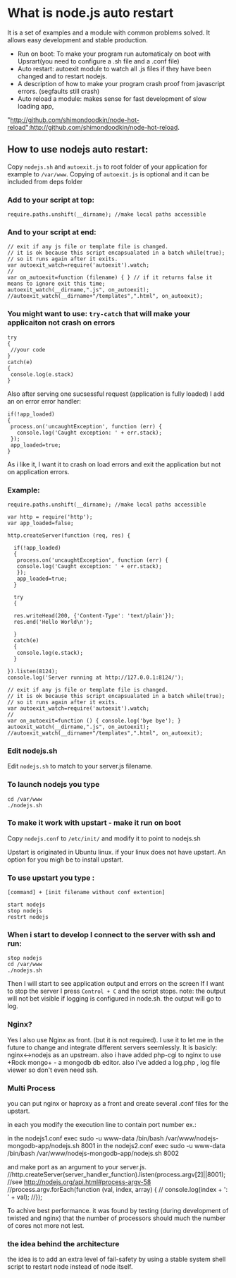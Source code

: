 # What is node.js auto restart
It is a set of examples and a module with common problems solved.
It allows easy development and stable production.

 - Run on boot:
   To make your program run automaticaly on boot with Upsrart(you need to configure a .sh file and a .conf file)
 - Auto restart:
   autoexit module to watch all .js files if they have been changed and to restart nodejs. 
 - A description of how to make your program crash proof from javascript errors. (segfaults still crash)
 - Auto reload a module:
   makes sense for fast development of slow loading app,

"http://github.com/shimondoodkin/node-hot-reload":http://github.com/shimondoodkin/node-hot-reload.

## How to use nodejs auto restart:
Copy `nodejs.sh` and `autoexit.js` to root folder of your application 
for example to `/var/www`. Copying of `autoexit.js` is optional and it can be included from deps folder

### Add to your script at top: 
    require.paths.unshift(__dirname); //make local paths accessible

### And to your script at end:

    // exit if any js file or template file is changed.
    // it is ok because this script encapsualated in a batch while(true);
    // so it runs again after it exits.
    var autoexit_watch=require('autoexit').watch;
    //
    var on_autoexit=function (filename) { } // if it returns false it means to ignore exit this time;  
    autoexit_watch(__dirname,".js", on_autoexit);
    //autoexit_watch(__dirname+"/templates",".html", on_autoexit);



### You might want to use: `try-catch` that will make your applicaiton not crash on errors
    try
    {
     //your code
    }
    catch(e)
    {
     console.log(e.stack)
    }

Also after serving one sucsessful request (application is fully loaded) I add an on error error handler:

    if(!app_loaded)
    {
     process.on('uncaughtException', function (err) {
       console.log('Caught exception: ' + err.stack);
     });
     app_loaded=true;
    }

As i like it, I want it to crash on load errors and exit the application but not on application errors.

### Example:
    require.paths.unshift(__dirname); //make local paths accessible
    
    var http = require('http');
    var app_loaded=false;

    http.createServer(function (req, res) {

      if(!app_loaded)
      {
       process.on('uncaughtException', function (err) {
       console.log('Caught exception: ' + err.stack);
       });
       app_loaded=true;
      }

      try
      {    

      res.writeHead(200, {'Content-Type': 'text/plain'});
      res.end('Hello World\n');
      
      }
      catch(e)
      {
       console.log(e.stack);
      }
      
    }).listen(8124);
    console.log('Server running at http://127.0.0.1:8124/');
    
    // exit if any js file or template file is changed.
    // it is ok because this script encapsualated in a batch while(true);
    // so it runs again after it exits.
    var autoexit_watch=require('autoexit').watch;
    //
    var on_autoexit=function () { console.log('bye bye'); } 
    autoexit_watch(__dirname,".js", on_autoexit);
    //autoexit_watch(__dirname+"/templates",".html", on_autoexit);




### Edit nodejs.sh
Edit `nodejs.sh` to match to your server.js filename.


### To launch nodejs you type
    cd /var/www
    ./nodejs.sh

### To make it work with upstart  - make it run on boot
Copy `nodejs.conf` to `/etc/init/`
and modify it to point to nodejs.sh

Upstart is originated in Ubuntu linux. if your linux does not have upstart. An option for you migh be to install upstart.

### To use upstart you type :

    [command] + [init filename without conf extention]

    start nodejs 
    stop nodejs
    restrt nodejs

### When i start to develop I connect to the server with ssh and run:

    stop nodejs
    cd /var/www
    ./nodejs.sh


Then I will start to see application output and errors on the screen
If I want to stop the server I press `Control + C`
and the script stops.
note: the output will not bet visible if logging is configured in node.sh. the output will go to log.

### Nginx?
Yes I also use Nginx as front. (but it is not required). I use it
to let me in the future to change and integrate different servers seemlessly.
It is  basicly:  nginx<->nodejs as an upstream.
also i have added php-cgi to nginx to use +Rock mongo+ - a mongodb db editor.
also i've added a log.php , log file viewer so don't even need ssh.


### Multi Process
you can put nginx or haproxy as a front and create several .conf files for the upstart.

in each you modify the execution line to contain port number ex.:

in the nodejs1.conf
    exec sudo -u www-data /bin/bash /var/www/nodejs-mongodb-app/nodejs.sh 8001
in the nodejs2.conf
    exec sudo -u www-data /bin/bash /var/www/nodejs-mongodb-app/nodejs.sh 8002

and make port as an argument to your server.js.
    //http.createServer(server_handler_function).listen(process.argv[2]||8001);
    //see http://nodejs.org/api.html#process-argv-58
    //process.argv.forEach(function (val, index, array) {
    //  console.log(index + ': ' + val);
    //});

To achive best performance. it was found by testing (during development of twisted and nginx) that the number of processors should much the number of cores not more not lest. 
   
### the idea behind the architecture 
the idea is to add an extra level of fail-safety by using a stable system shell script to restart node instead of node itself.

